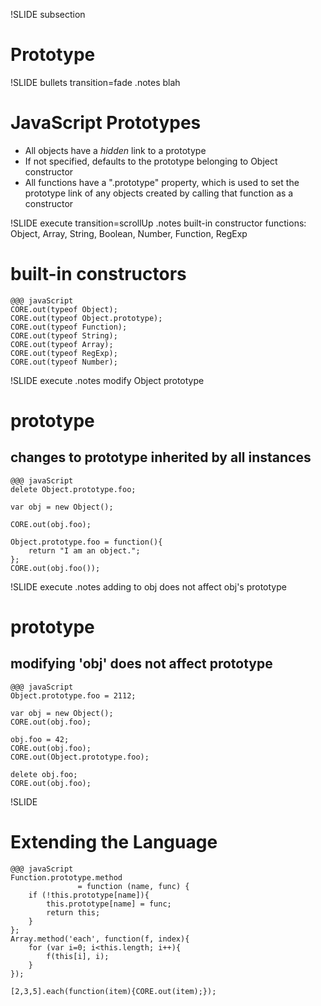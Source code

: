 !SLIDE subsection

# Prototype #

!SLIDE bullets transition=fade
.notes blah

# JavaScript Prototypes #

* All objects have a _hidden_ link to a prototype
* If not specified, defaults to the prototype belonging to Object constructor
* All functions have a ".prototype" property, which is used to set the prototype link of any objects
created by calling that function as a constructor

!SLIDE execute transition=scrollUp
.notes built-in constructor functions: Object, Array, String, Boolean, Number, Function, RegExp

# built-in constructors #

    @@@ javaScript
    CORE.out(typeof Object);
    CORE.out(typeof Object.prototype);
    CORE.out(typeof Function);
    CORE.out(typeof String);
    CORE.out(typeof Array);
    CORE.out(typeof RegExp);
    CORE.out(typeof Number);

!SLIDE execute
.notes modify Object prototype

# prototype #
## changes to prototype inherited by all instances ##

    @@@ javaScript
    delete Object.prototype.foo;
    
    var obj = new Object();

    CORE.out(obj.foo);

    Object.prototype.foo = function(){
        return "I am an object.";
    };
    CORE.out(obj.foo());

!SLIDE execute
.notes adding to obj does not affect obj's prototype

# prototype #
## modifying 'obj' does not affect prototype ##

    @@@ javaScript
    Object.prototype.foo = 2112;

    var obj = new Object();
    CORE.out(obj.foo);

    obj.foo = 42;
    CORE.out(obj.foo);
    CORE.out(Object.prototype.foo);

    delete obj.foo;
    CORE.out(obj.foo);

!SLIDE

# Extending the Language #

    @@@ javaScript
    Function.prototype.method
                   = function (name, func) {
        if (!this.prototype[name]){
            this.prototype[name] = func;
            return this;
        }
    };
    Array.method('each', function(f, index){
        for (var i=0; i<this.length; i++){
            f(this[i], i);
        }
    });

    [2,3,5].each(function(item){CORE.out(item);});

